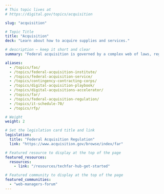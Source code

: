 ```yaml
---
# This topic lives at
# https://digital.gov/topics/acquisition

slug: "acquisition"

# Topic Title
title: "Acquisition"
deck: "Learn about how to acquire supplies and services."

# description — keep it short and clear
summary: "Federal acquisition is governed by a complex web of laws, regulations, and policies. It can lead to the selection of qualified vendors who deliver the best value for the government and the public — reducing risk and wasteful spending, and improving outcomes for the public."

aliases:
  - /topics/fas/
  - /topics/federal-acquisition-institute/
  - /topics/federal-acquisition-service/
  - /topics/contingency-contracting-corps/
  - /topics/digital-acquisition-playbook/
  - /topics/digital-acquisitions-accelerator/
  - /topics/far/
  - /topics/federal-acquisition-regulation/
  - /topics/it-schedule-70/
  - /topics/rfp/

# Weight
weight: 2

# Set the legislation card title and link
legislation:
  title: "Federal Acquisition Regulation"
  link: "https://www.acquisition.gov/browse/index/far"

# Featured resource to display at the top of the page
featured_resources:
  resources:
    - link: "/resources/techfar-hub-get-started"

# Featured community to display at the top of the page
featured_communities:
  - "web-managers-forum"
---
```

